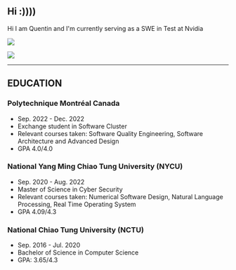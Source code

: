 ## Hi :))))

Hi I am Quentin and I'm currently serving as a SWE in Test at Nvidia

![](https://github-readme-stats.vercel.app/api?username=q40603&theme=bear&show_icons=true&count_private=true)

![](https://github-readme-stats.vercel.app/api/top-langs/?username=q40603&theme=bear&layout=compact&card_width=445)

---

## EDUCATION
### Polytechnique Montréal Canada
- Sep. 2022 - Dec. 2022
- Exchange student in Software Cluster
- Relevant courses taken: Software Quality Engineering, Software Architecture and Advanced Design
- GPA 4.0/4.0

### National Yang Ming Chiao Tung University (NYCU)
- Sep. 2020 - Aug. 2022
- Master of Science in Cyber Security
- Relevant courses taken: Numerical Software Design, Natural Language Processing, Real Time Operating System
- GPA 4.09/4.3

### National Chiao Tung University (NCTU)
- Sep. 2016 - Jul. 2020
- Bachelor of Science in Computer Science
- GPA: 3.65/4.3
